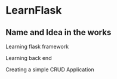 # LearnFlask

## Name and Idea in the works

Learning flask framework

Learning back end

Creating a simple CRUD Application



